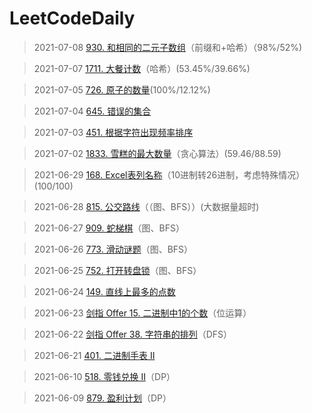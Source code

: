 # LeetCodeDaily

> 2021-07-08 [930. 和相同的二元子数组](https://leetcode-cn.com/problems/)（前缀和+哈希）（98%/52%)

> 2021-07-07 [1711. 大餐计数](https://leetcode-cn.com/problems/)（哈希）(53.45%/39.66%)

> 2021-07-05 [726. 原子的数量](https://leetcode-cn.com/problems/)(100%/12.12%)

> 2021-07-04 [645. 错误的集合](https://leetcode-cn.com/problems/)

> 2021-07-03 [451. 根据字符出现频率排序](https://leetcode-cn.com/problems/)

> 2021-07-02 [1833. 雪糕的最大数量](https://leetcode-cn.com/problems/maximum-ice-cream-bars/)（贪心算法）(59.46/88.59)

> 2021-06-29 [168. Excel表列名称](https://leetcode-cn.com/problems/excel-sheet-column-title/)（10进制转26进制，考虑特殊情况）(100/100)

> 2021-06-28 [815. 公交路线](https://leetcode-cn.com/problems/bus-routes/)（（图、BFS））(大数据量超时)

> 2021-06-27 [909. 蛇梯棋](https://leetcode-cn.com/problems/snakes-and-ladders/)（图、BFS）

> 2021-06-26 [773. 滑动谜题](https://leetcode-cn.com/problems/sliding-puzzle/)（图、BFS）

> 2021-06-25 [752. 打开转盘锁](https://leetcode-cn.com/problems/open-the-lock/)（图、BFS）

> 2021-06-24 [149. 直线上最多的点数](https://leetcode-cn.com/problems/max-points-on-a-line/)

> 2021-06-23 [剑指 Offer 15. 二进制中1的个数](https://leetcode-cn.com/problems/er-jin-zhi-zhong-1de-ge-shu-lcof/)（位运算）

> 2021-06-22 [剑指 Offer 38. 字符串的排列](https://leetcode-cn.com/problems/zi-fu-chuan-de-pai-lie-lcof/)（DFS）

> 2021-06-21 [401. 二进制手表 II](https://leetcode-cn.com/problems/binary-watch/)

> 2021-06-10 [518. 零钱兑换 II](https://leetcode-cn.com/problems/coin-change-2/)（DP）

> 2021-06-09 [879. 盈利计划](https://leetcode-cn.com/problems/profitable-schemes/)（DP）


